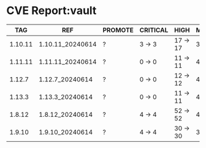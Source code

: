 # CVE Report:vault
|   TAG   |       REF        | PROMOTE | CRITICAL |   HIGH   |  MEDIUM  |  LOW   | UNKNOWN |
|---------|------------------|---------|----------|----------|----------|--------|---------|
| 1.10.11 | 1.10.11_20240614 | ?       | 3 -> 3   | 17 -> 17 | 34 -> 34 | 3 -> 3 | 2 -> 2  |
| 1.11.11 | 1.11.11_20240614 | ?       | 0 -> 0   | 11 -> 11 | 41 -> 39 | 4 -> 2 | 2 -> 2  |
| 1.12.7  | 1.12.7_20240614  | ?       | 0 -> 0   | 12 -> 12 | 41 -> 39 | 4 -> 2 | 2 -> 2  |
| 1.13.3  | 1.13.3_20240614  | ?       | 0 -> 0   | 11 -> 11 | 45 -> 43 | 4 -> 2 | 2 -> 2  |
| 1.8.12  | 1.8.12_20240614  | ?       | 4 -> 4   | 52 -> 52 | 44 -> 44 | 5 -> 5 | 2 -> 2  |
| 1.9.10  | 1.9.10_20240614  | ?       | 4 -> 4   | 30 -> 30 | 32 -> 32 | 2 -> 2 | 2 -> 2  |
